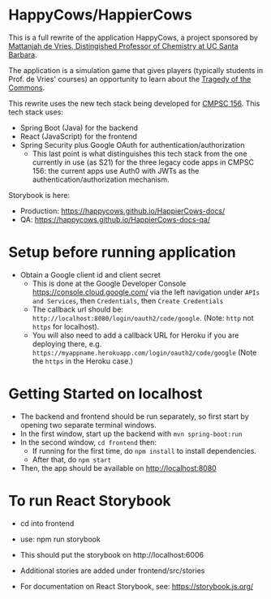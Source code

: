 # HappyCows/HappierCows

This is a full rewrite of the application HappyCows, a project sponsored by [Mattanjah de Vries, Distingished Professor of Chemistry at UC Santa Barbara](https://www.chem.ucsb.edu/people/mattanjah-s-de-vries).

The application is a simulation game that gives players (typically students in Prof. de Vries' courses) an opportunity to learn about the [Tragedy of the Commons](https://en.wikipedia.org/wiki/Tragedy_of_the_commons).

This rewrite uses the new tech stack being developed for [CMPSC 156](https://ucsb-cs156.github.io).    This tech stack uses:
* Spring Boot (Java) for the backend
* React (JavaScript) for the frontend
* Spring Security plus Google OAuth for authentication/authorization
  - This last point is what distinguishes this tech stack from the one currently in use (as S21) for the three legacy code apps in
    CMPSC 156: the current apps use Auth0 with JWTs as the authentication/authorization mechanism.


Storybook is here:
* Production: <https://happycows.github.io/HappierCows-docs/>
* QA: <https://happycows.github.io/HappierCows-docs-qa/>

# Setup before running application

* Obtain a Google client id and client secret
  - This is done at the Google Developer Console <https://console.cloud.google.com/> via the left navigation under `APIs and Services`, then `Credentials`, then `Create Credentials`
  - The callback url should be: `http://localhost:8080/login/oauth2/code/google`.  (Note: `http` not `https` for localhost).
  - You will also need to add a callback URL for Heroku if you are deploying there, e.g. `https://myappname.herokuapp.com/login/oauth2/code/google` (Note the `https` in the Heroku case.)


# Getting Started on localhost

* The backend and frontend should be run separately, so first start by opening two separate terminal windows.
* In the first window, start up the backend with `mvn spring-boot:run`
* In the second window, `cd frontend` then:
  - If running for the first time, do `npm install` to install dependencies.
  - After that, do `npm start`
* Then, the app should be available on <http://localhost:8080>

# To run React Storybook

* cd into frontend
* use: npm run storybook
* This should put the storybook on http://localhost:6006
* Additional stories are added under frontend/src/stories

* For documentation on React Storybook, see: https://storybook.js.org/
